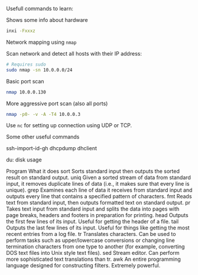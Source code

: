 
Usefull commands to learn:

Shows some info about hardware
```bash
inxi -Fxxxz
```

Network mapping using `nmap`

Scan network and detect all hosts with their IP address:

```bash
# Requires sudo
sudo nmap -sn 10.0.0.0/24
```

Basic port scan

```bash
nmap 10.0.0.130
```

More aggressive port scan (also all ports)

```bash
nmap -p0- -v -A -T4 10.0.0.3
```

Use `nc` for setting up connection using UDP or TCP.

Some other useful commands

ssh-import-id-gh
dhcpdump
dhclient

du: disk usage

Program	What it does
sort	Sorts standard input then outputs the sorted result on standard output.
uniq	Given a sorted stream of data from standard input, it removes duplicate lines of data (i.e., it makes sure that every line is unique).
grep	Examines each line of data it receives from standard input and outputs every line that contains a specified pattern of characters.
fmt	Reads text from standard input, then outputs formatted text on standard output.
pr	Takes text input from standard input and splits the data into pages with page breaks, headers and footers in preparation for printing.
head	Outputs the first few lines of its input. Useful for getting the header of a file.
tail	Outputs the last few lines of its input. Useful for things like getting the most recent entries from a log file.
tr	Translates characters. Can be used to perform tasks such as upper/lowercase conversions or changing line termination characters from one type to another (for example, converting DOS text files into Unix style text files).
sed	Stream editor. Can perform more sophisticated text translations than tr.
awk	An entire programming language designed for constructing filters. Extremely powerful.
